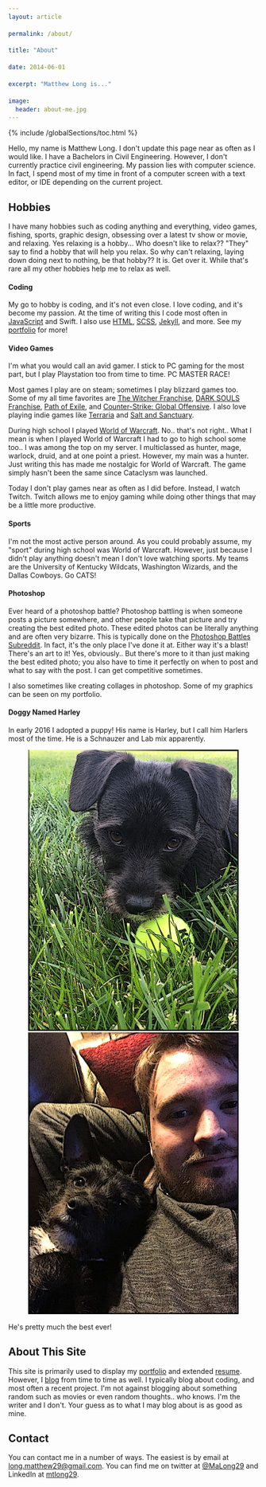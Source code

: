 ```yaml
---
layout: article

permalink: /about/

title: "About"

date: 2014-06-01

excerpt: "Matthew Long is..."

image:
  header: about-me.jpg
---
```


{% include /globalSections/toc.html %}

Hello, my name is Matthew Long. I don't update this page near as often as I would like. I have a Bachelors in Civil Engineering. However, I don't currently practice civil engineering. My passion lies with computer science. In fact, I spend most of my time in front of a computer screen with a text editor, or IDE depending on the current project.

## Hobbies

I have many hobbies such as coding anything and everything, video games, fishing, sports, graphic design, obsessing over a latest tv show or movie, and relaxing. Yes relaxing is a hobby... Who doesn't like to relax?? "They" say to find a hobby that will help you relax. So why can't relaxing, laying down doing next to nothing, be that hobby?? It is. Get over it. While that's rare all my other hobbies help me to relax as well.

#### Coding

My go to hobby is coding, and it's not even close. I love coding, and it's become my passion. At the time of writing this I code most often in <a href="/tag/javascript/">JavaScript</a> and Swift. I also use <a href="/tag/html/">HTML</a>, <a href="/tag/scss/">SCSS</a>, <a href="/tag/jekyll/">Jekyll</a>, and more. See my <a href="/portfolio/">portfolio</a> for more!

#### Video Games

I'm what you would call an avid gamer. I stick to PC gaming for the most part, but I play Playstation too from time to time. PC MASTER RACE! 

Most games I play are on steam; sometimes I play blizzard games too. Some of my all time favorites are <a href="http://store.steampowered.com/app/292030/The_Witcher_3_Wild_Hunt/">The Witcher Franchise</a>, <a href="http://store.steampowered.com/app/374320/DARK_SOULS_III/">DARK SOULS Franchise</a>, <a href="http://store.steampowered.com/app/238960/Path_of_Exile/">Path of Exile</a>, and <a href="http://store.steampowered.com/app/730/CounterStrike_Global_Offensive/">Counter-Strike: Global Offensive</a>. I also love playing indie games like <a href="http://store.steampowered.com/app/105600/Terraria/">Terraria</a> and <a href="http://store.steampowered.com/app/283640/Salt_and_Sanctuary/">Salt and Sanctuary</a>.

During high school I played <a href="http://us.battle.net/wow/en/">World of Warcraft</a>. No.. that's not right.. What I mean is when I played World of Warcraft I had to go to high school some too.. I was among the top on my server. I multiclassed as hunter, mage, warlock, druid, and at one point a priest. However, my main was a hunter. Just writing this has made me nostalgic for World of Warcraft. The game simply hasn't been the same since Cataclysm was launched.

Today I don't play games near as often as I did before. Instead, I watch Twitch. Twitch allows me to enjoy gaming while doing other things that may be a little more productive.

#### Sports

I'm not the most active person around. As you could probably assume, my "sport" during high school was World of Warcraft. However, just because I didn't play anything doesn't mean I don't love watching sports. My teams are the University of Kentucky Wildcats, Washington Wizards, and the Dallas Cowboys. Go CATS!

#### Photoshop

Ever heard of a photoshop battle? Photoshop battling is when someone posts a picture somewhere, and other people take that picture and try creating the best edited photo. These edited photos can be literally anything and are often very bizarre. This is typically done on the <a href="https://www.reddit.com/r/photoshopbattles/">Photoshop Battles Subreddit</a>. In fact, it's the only place I've done it at. Either way it's a blast! There's an art to it! Yes, obviously.. But there's more to it than just making the best edited photo; you also have to time it perfectly on when to post and what to say with the post. I can get competitive sometimes.

I also sometimes like creating collages in photoshop. Some of my graphics can be seen on my portfolio.

#### Doggy Named Harley

In early 2016 I adopted a puppy! His name is Harley, but I call him Harlers most of the time. He is a Schnauzer and Lab mix apparently.

<figure class="half">
	<a href="/assets/images/page-about/harley1.jpg" title="Harlers"><img src="/assets/images/page-about/harley1.jpg" alt="Harlers" /></a>
    <a href="/assets/images/page-about/harley2.jpg" title="Me and Harlers"><img src="/assets/images/page-about/harley2.jpg" alt="Me and Harlers" /></a>
</figure>

He's pretty much the best ever!

## About This Site

This site is primarily used to display my <a href="/portfolio/">portfolio</a> and extended <a href="/resume/">resume</a>. However, I <a href="/blog/">blog</a> from time to time as well. I typically blog about coding, and most often a recent project. I'm not against blogging about something random such as movies or even random thoughts.. who knows. I'm the writer and I don't. Your guess as to what I may blog about is as good as mine.

## Contact

You can contact me in a number of ways. The easiest is by email at <a href="mailto:long.matthew29@gmail.com">long.matthew29@gmail.com</a>. You can find me on twitter at <a href="https://www.twitter.com/MaLong29">@MaLong29</a> and LinkedIn at <a href="https://www.linkedin.com/in/mtlong29">mtlong29</a>.